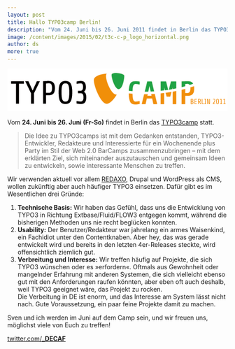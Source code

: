 ```yaml
---
layout: post
title: Hallo TYPO3camp Berlin!
description: "Vom 24. Juni bis 26. Juni 2011 findet in Berlin das TYPO3camp statt. Sven und ich werden hingegen, und wir freuen uns drauf."
image: /content/images/2015/02/t3c-c-p_logo_horizontal.png
author: ds
more: true
---
```



![TYPO3camp](/content/images/2015/02/t3c-c-p_logo_horizontal.png)

Vom **24. Juni bis 26. Juni (Fr-So)** findet in Berlin das [TYPO3camp](http://www.t3c-berlin.de/) statt.

> Die Idee zu TYPO3camps ist mit dem Gedanken entstanden, TYPO3-Entwickler, Redakteure und Interessierte für ein Wochenende plus Party im Stil der Web 2.0 BarCamps zusammenzubringen – mit dem erklärten Ziel, sich miteinander auszutauschen und gemeinsam Ideen zu entwickeln, sowie interessante Menschen zu treffen.

Wir verwenden aktuell vor allem [REDAXO](http://decaf.de/redaxo-cms/), Drupal und WordPress als CMS, wollen zukünftig aber auch häufiger TYPO3 einsetzen. Dafür gibt es im Wesentlichen drei Gründe:

1. **Technische Basis:** Wir haben das Gefühl, dass uns die Entwicklung von TYPO3 in Richtung Extbase/Fluid/FLOW3 entgegen kommt, während die bisherigen Methoden uns nie recht beglücken konnten.
2. **Usability:** Der Benutzer/Redakteur war jahrelang ein armes Waisenkind, ein Fachidiot unter den Contentknaben. Aber hey, das was gerade entwickelt wird und bereits in den letzten 4er-Releases steckte, wird offensichtlich ziemlich gut.
3. **Verbreitung und Interesse:** Wir treffen häufig auf Projekte, die sich TYPO3 wünschen oder es »erfordern«. Oftmals aus Gewohnheit oder mangelnder Erfahrung mit anderen Systemen, die sich vielleicht ebenso gut mit den Anforderungen raufen könnten, aber eben oft auch deshalb, weil TYPO3 geeignet wäre, das Projekt zu rocken.  
 Die Verbeitung in DE ist enorm, und das Interesse am System lässt nicht nach. Gute Voraussetzung, ein paar feine Projekte damit zu machen.

Sven und ich werden im Juni auf dem Camp sein, und wir freuen uns, möglichst viele von Euch zu treffen!

[twitter.com/**_DECAF**](http://twitter.com/_DECAF)


